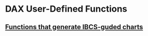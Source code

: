# DAX User-Defined Functions

## [Functions that generate IBCS-guded charts](https://github.com/avatorl/DAX/tree/master/UDF/IBCS)

